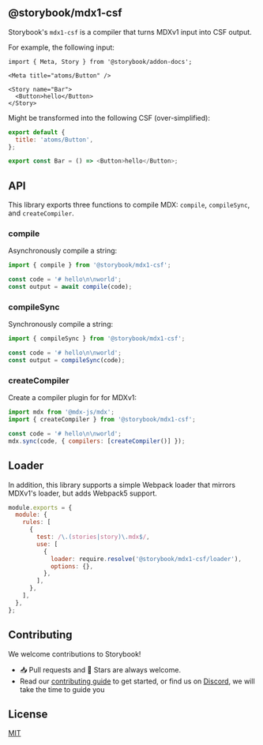 ## @storybook/mdx1-csf

Storybook's `mdx1-csf` is a compiler that turns MDXv1 input into CSF output.

For example, the following input:

```mdx
import { Meta, Story } from '@storybook/addon-docs';

<Meta title="atoms/Button" />

<Story name="Bar">
  <Button>hello</Button>
</Story>
```

Might be transformed into the following CSF (over-simplified):

```js
export default {
  title: 'atoms/Button',
};

export const Bar = () => <Button>hello</Button>;
```

## API

This library exports three functions to compile MDX: `compile`, `compileSync`, and `createCompiler`.

### compile

Asynchronously compile a string:

```js
import { compile } from '@storybook/mdx1-csf';

const code = '# hello\n\nworld';
const output = await compile(code);
```

### compileSync

Synchronously compile a string:

```js
import { compileSync } from '@storybook/mdx1-csf';

const code = '# hello\n\nworld';
const output = compileSync(code);
```

### createCompiler

Create a compiler plugin for for MDXv1:

```js
import mdx from '@mdx-js/mdx';
import { createCompiler } from '@storybook/mdx1-csf';

const code = '# hello\n\nworld';
mdx.sync(code, { compilers: [createCompiler()] });
```

## Loader

In addition, this library supports a simple Webpack loader that mirrors MDXv1's loader, but adds Webpack5 support.

```js
module.exports = {
  module: {
    rules: [
      {
        test: /\.(stories|story)\.mdx$/,
        use: [
          {
            loader: require.resolve('@storybook/mdx1-csf/loader'),
            options: {},
          },
        ],
      },
    ],
  },
};
```

## Contributing

We welcome contributions to Storybook!

- 📥 Pull requests and 🌟 Stars are always welcome.
- Read our [contributing guide](CONTRIBUTING.md) to get started,
  or find us on [Discord](https://discord.gg/storybook), we will take the time to guide you

## License

[MIT](https://github.com/storybookjs/csf-mdx1/blob/main/LICENSE)
